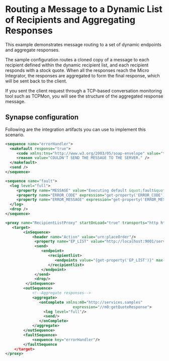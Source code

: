 # Routing a Message to a Dynamic List of Recipients and Aggregating Responses
This example demonstrates message routing to a set of dynamic endpoints and aggregate responses. 

The sample configuration routes a cloned copy of a message
to each recipient defined within the dynamic recipient list, and
each recipient responds with a stock quote. When all the responses
reach the Micro Integrator, the responses are aggregated to form the final response,
which will be sent back to the client.

If you sent the client request through a TCP-based conversation
monitoring tool such as TCPMon, you will see the structure of the
aggregated response message.

## Synapse configuration

Following are the integration artifacts you can use to implement this scenario.

```xml tab='Error Handling Sequence'
<sequence name="errorHandler">
  <makefault response="true">
     <code xmlns:tns="http://www.w3.org/2003/05/soap-envelope" value="tns:Receiver" />
     <reason value="COULDN'T SEND THE MESSAGE TO THE SERVER." />
  </makefault>
  <send />
</sequence>
```

```xml tab='Fault Sequence'
<sequence name="fault">
  <log level="full">
     <property name="MESSAGE" value="Executing default &quot;fault&quot; sequence" />
     <property name="ERROR_CODE" expression="get-property('ERROR_CODE')" />
     <property name="ERROR_MESSAGE" expression="get-property('ERROR_MESSAGE')" />
  </log>
  <drop />
</sequence>
```

```xml tab='Proxy Service'
<proxy name="RecipientListProxy" startOnLoad="true" transports="http https" xmlns="http://ws.apache.org/ns/synapse">
   <target>
        <inSequence>
            <header name="Action" value="urn:placeOrder"/>
             <property name="EP_LIST" value="http://localhost:9001/services/SimpleStockQuoteService,http://localhost:9002/services/SimpleStockQuoteService,http://localhost:9003/services/SimpleStockQuoteService"/>  
             <send>
                <endpoint>
                   <recipientlist>
                      <endpoints value="{get-property('EP_LIST')}" max-cache="20" />
                   </recipientlist>
                </endpoint>
             </send>
             <drop/>
         </inSequence>
        <outSequence>
            <!--Aggregate responses-->
            <aggregate>
               <onComplete xmlns:m0="http://services.samples"
                              expression="//m0:getQuoteResponse">
                 <log level="full"/>
                 <send/>
               </onComplete>
            </aggregate>
        </outSequence>
        <faultSequence>
            <sequence key="errorHandler"/>
        </faultSequence
    </target>
</proxy>
```

<!--
Set up the back-end service.

Invoke the Micro Integrator:

```bash
ant stockquote -Dtrpurl=http://localhost:8280/
```
-->
